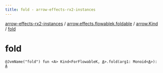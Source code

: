 ```yaml
---
title: fold - arrow-effects-rx2-instances
---
```


[arrow-effects-rx2-instances](../../index.html) / [arrow.effects.flowablek.foldable](../index.html) / [arrow.Kind](index.html) / [fold](./fold.html)

# fold

`@JvmName("fold") fun <A> Kind<ForFlowableK, `[`A`](fold.html#A)`>.fold(arg1: Monoid<`[`A`](fold.html#A)`>): `[`A`](fold.html#A)